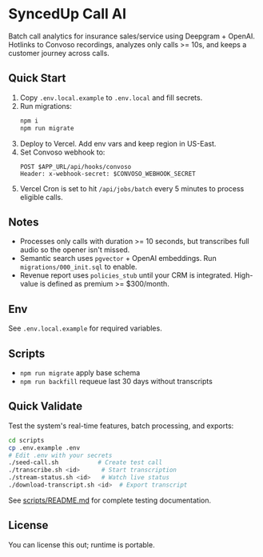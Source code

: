 # SyncedUp Call AI

Batch call analytics for insurance sales/service using Deepgram + OpenAI. Hotlinks to Convoso recordings, analyzes only calls >= 10s, and keeps a customer journey across calls.

## Quick Start
1. Copy `.env.local.example` to `.env.local` and fill secrets.
2. Run migrations:
   ```bash
   npm i
   npm run migrate
   ```
3. Deploy to Vercel. Add env vars and keep region in US-East.
4. Set Convoso webhook to:
   ```
   POST $APP_URL/api/hooks/convoso
   Header: x-webhook-secret: $CONVOSO_WEBHOOK_SECRET
   ```
5. Vercel Cron is set to hit `/api/jobs/batch` every 5 minutes to process eligible calls.

## Notes
- Processes only calls with duration >= 10 seconds, but transcribes full audio so the opener isn't missed.
- Semantic search uses `pgvector` + OpenAI embeddings. Run `migrations/000_init.sql` to enable.
- Revenue report uses `policies_stub` until your CRM is integrated. High-value is defined as premium >= $300/month.

## Env
See `.env.local.example` for required variables.

## Scripts
- `npm run migrate` apply base schema
- `npm run backfill` requeue last 30 days without transcripts

## Quick Validate

Test the system's real-time features, batch processing, and exports:

```bash
cd scripts
cp .env.example .env
# Edit .env with your secrets
./seed-call.sh           # Create test call
./transcribe.sh <id>      # Start transcription
./stream-status.sh <id>   # Watch live status
./download-transcript.sh <id>  # Export transcript
```

See [scripts/README.md](scripts/README.md) for complete testing documentation.

## License
You can license this out; runtime is portable.
